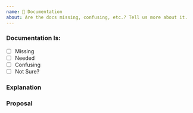 ```yaml
---
name: 📝 Documentation
about: Are the docs missing, confusing, etc.? Tell us more about it.
---
```


<!--
Thanks for your interest in Sia! ❤️
Please check if there is no similar issue before creating this one.

Please place an x (no spaces - [x]) in all [ ] that apply.
-->

### Documentation Is:
- [ ] Missing
- [ ] Needed
- [ ] Confusing
- [ ] Not Sure?

### Explanation

### Proposal
